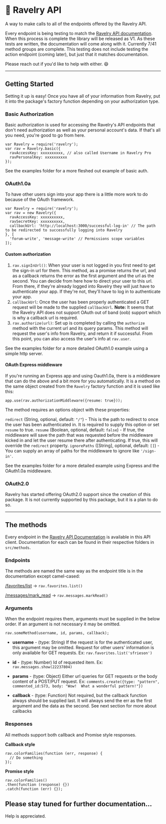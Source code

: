 # 🧣 Ravelry API


A way to make calls to all of the endpoints offered by the Ravelry API.

Every endpoint is being testing to match the [Ravelry API documentation](https://www.ravelry.com/api).  When this process is complete the library will be released as V1. As these tests are written, the documentation will come along with it.
Currently 7/41 method groups are complete. This testing does not include testing the action endpoint (coming later), but just that it matches documentation.

Please reach out if you'd like to help with either. 😄

***

## Getting Started
Setting it up is easy!  Once you have all of your information from Ravelry, put it into the package's factory function depending on your authorization type.

### Basic Authorization

Basic authorization is used for accessing the Ravelry's API endpoints that don't need authorization as well as your personal account's data.  If that's all you need, you're good to go from here.

```
var Ravelry = require('ravelry');
var rav = Ravelry.basic({
  ravAccessKey: xxxxxxxxxx, // also called Username in Ravelry Pro
  ravPersonalKey: xxxxxxxxxx
});
```

See the examples folder for a more fleshed out example of basic auth.

### OAuth1.0a

To have other users sign into your app there is a little more work to do because of the OAuth framework.

```
var Ravelry = require('ravelry');
var rav = new Ravelry({
  ravAccessKey: xxxxxxxxxx,
  ravSecretKey: xxxxxxxxxx,
  callbackUrl: 'http://localhost:3000/successful-log-in' // The path to be redirected to successfully logging into Ravelry
}, [
  'forum-write', 'message-write' // Permissions scope variables
]);
```

#### Custom authorization

1. `rav.signInUrl()`:
When your user is not logged in you first need to get the sign-in url for them. This method, as a promise returns the url, and as a callback returns the error as the first argument and the url as the second. You can decide from here how to direct your user to this url. From there, if they're already logged into Ravelry they will just have to authenticate your app. If they're not, they'll have to log in to authenticate your app.
1. `callbackUrl`:
Once the user has been properly authenticated a GET request will be made to the supplied `callbackUrl`.
**Note:**
It seems that the Ravelry API does not support OAuth out of band (oob) support which is why a callback url is required.
1. `rav.authorize(url)`:
Set up is completed by calling the `authorize` method with the current url and its query params. This method will request the user's info from Ravelry, and return it if successful.  From this point, you can also access the user's info at `rav.user`.

See the examples folder for a more detailed OAuth1.0 example using a simple http server.

#### OAuth Express middleware

If you're running an Express app and using Oauth1.0a, there is a middleware that can do the above and a bit more for you automatically. It is a method on the same object created from the `Ravelry` factory function and it is used like this:

`app.use(rav.authorizationMiddleware({resume: true}));`

The method requires an options object with these properties:

`redirect` (String, optional, default: `"/"`) - This is the path to redirect to once the user has been authenticated in. It is required to supply this option or set `resume` to true.
`resume` (Boolean, optional, default: `false`) - If true, the middleware will save the path that was requested before the middleware kicked in and let the user resume there after authenticating.  If true, this will override the `redirect` property.
`ignorePaths` ([String], optional, default: `[]`) - You can supply an array of paths for the middleware to ignore like `'/sign-in'`.

See the examples folder for a more detailed example using Express and the OAuth1.0a middleware.

### OAuth2.0

Ravelry has started offering OAuth2.0 support since the creation of this package.  It is not currently supported by this package, but it is a plan to do so.

***

## The methods

Every endpoint in the [Ravelry API Documentation](http://www.ravelry.com/api) is available in this API client. Documentation for each can be found in their respective folders in `src/methods`.

### Endpoints

The methods are named the same way as the endpoint title is in the documentation except camel-cased:

[/favorites/list](http://www.ravelry.com/api#favorites_list) -> `rav.favorites.list()`

[/messages/mark_read](http://www.ravelry.com/api#messages_mark_read) -> `rav.messages.markRead()`


### Arguments

When the endpoint requires them, arguments must be supplied in the below order. If an argument is not necessary it may be omitted.
```
rav.someMethod(username, id, params, callback);
```

- **username** - (type: String) If the request is for the authenticated user, this argument may be omitted.  Request for other users' information is only available for GET requests.
Ex: `rav.favorites.list('sfrieson')`

- **id** - (type: Number) Id of requested item.
Ex: `rav.messages.show(22237804)`

- **params** - (type: Object) Either url queries for GET requests or the body content of a POST/PUT request.
Ex: `comments.create({type: "pattern", commented_id:573, body: "Wow!  What a wonderful pattern!"})`

- **callback** - (type: Function) Not required, but the callback function always should be supplied last. It will always send the err as the first argument and the data as the second. See next section for more about callbacks


### Responses

All methods support both callback and Promise style responses.

**Callback style**
```
rav.colorFamilies(function (err, response) {
  // Do something
});
```

**Promise style**
```
rav.colorFamilies()
.then(function (response) {})
.catch(function (err) {});
```

## Please stay tuned for further documentation...
Help is appreciated.

